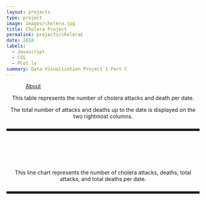 ```yaml
---
layout: projects
type: project
image: images/cholera.jpg
title: Cholera Project
permalink: projects/choleraC
date: 2018
labels:
  - Javascript
  - CSS
  - Plot.ly
summary: Data Visualization Project 1 Part C
---
```

<!DOCTYPE html>
<html lang="en">
<head>
  <meta charset="UTF-8">
  <title>Cholera Deaths</title>
</head>
<head>
  <script src="https://cdn.plot.ly/plotly-latest.min.js"></script>
  <link rel="stylesheet" href="https://cdnjs.cloudflare.com/ajax/libs/semantic-ui/2.2.2/semantic.min.css">
</head>
<!--4. Allow the user-->
<nav class="ui stackable menu">
  <a style="padding-top: 8px; padding-left: 50px;" href="https://mserai.github.io/projects/cholera">About</a>
</nav>
<body>
<div class="ui fluid container">
  <div id="table"style="padding-left: 450px; width: 600px"></div>
</div>
<div id="summary"style="padding-bottom: 10px">
  <p align="center">This table represents the number of cholera attacks and death per date.
  </p>
  <p align="center">The total number of attacks and deaths up to the date is displayed on the two rightmost columns.
  </p>
</div>
<div>
  <div class="ui fluid container">
    <div style="border-style: solid"></div>
  </div>
</div>
<div class="ui fluid container">
  <div id="plots"style="margin: 100px"></div>
</div>
  <div id="summary2"style="padding-bottom: 10px">
    <p align="center">This line chart represents the number of cholera attacks, deaths, total attacks, and total deaths per date.
    </p>
  </div>
<div>
  <div class="ui fluid container">
    <div style="border-style: solid"></div>
  </div>
</div>
<script>
  /*1. Read in the choleraDeaths.tsv data file*/
  Plotly.d3.tsv("https://raw.githubusercontent.com/mserai/Cholera/master/choleraDeaths.tsv", function(err, rows){
    function unpack(row, key) {
      return row.map(function(row) { return row[key]; });
    }
    var header = Plotly.d3.keys(rows[0]);
    var headerData = [];
    var cellData = [];
    var totalAttack = ["1"];
    var totalDeath = ["1"];
    /*Grab*/
    for (i = 0; i < header.length; i++) {
      headerValue = [header[i]];
      headerData[i] = headerValue;
      cellValue = unpack(rows, header[i]);
      cellData[i] = cellValue;
    }
    for (i = 0; i < cellData[1].length; i++) {
      var dateValue = cellData[1][i].split(' ')[0];
      cellData[1][i] = dateValue;
    }
    for(i = 1; i< cellData[1].length; i++){
      totalAttack[i] = parseInt(cellData[1][i], 10) + parseInt(totalAttack[i-1], 10);
      totalAttack[i] = totalAttack[i].toString();
      totalDeath[i] = parseInt(cellData[2][i], 10) + parseInt(totalDeath[i-1], 10);
      totalDeath[i] = totalDeath[i].toString();
    }
    headerData.push(["Total Attacks"]);
    headerData.push(["Total Deaths"]);
    cellData.push(totalAttack);
    cellData.push(totalDeath);
    /*2. Create a Plot.ly table of attacks...*/
    var tableData = [{
      type: 'table',
      columnwidth: [50,50,50,50,50],
      columnorder: [0,1,2,3,4],
      header: {
        values: headerData,
        align: "center",
        font: {family: "Helvetica", size: 11, color: "white"},
        line: {color: 'rgb(50, 50, 50)',width: 1, },
        fill: {color: ['green']}
      },
      cells: {
        values: cellData,
        align: "center",
        font: {family: "Helvetica", size: 11, color: ["black"]},
        line: {color: "black", width: 1},
        fill: {color: ['rgb(144, 238, 144)','white']}
      }
    }];
    /*3. Create a line chart showing...*/
    trace1 = {
      x: cellData[0],
      y: cellData[1],
      mode: 'lines',
      name: 'Attacks per Day'
    };
    trace2 = {
      x: cellData[0],
      y: cellData[2],
      mode: 'lines',
      name: 'Deaths per Day'
    };
    trace3 = {
      x: cellData[0],
      y: totalAttack,
      mode: 'lines',
      name: 'Total Attacks'
    };
    trace4 = {
      x: cellData[0],
      y: totalDeath,
      mode: 'lines',
      name: 'Total Deaths'
    };
    var plotsData = [trace1, trace2, trace3, trace4];
    /* Titles*/
    var tableTitle = {
      title: "Table of Cholera Attacks and Deaths"
    };
    var plotsTitle = {
      title: 'Cholera Attacks and Deaths by Date',
      yaxis: {
        title: 'Attacks and Deaths per day'
      }
    };
    /*Go*/
    Plotly.plot('table', tableData, tableTitle);
    Plotly.plot('plots', plotsData, plotsTitle);
  });
</script>
</body>
